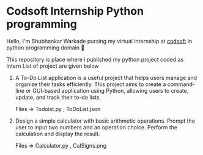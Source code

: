 # Codsoft Internship Python programming

Hello, I'm Shubhankar Warkade pursing my virtual internship at [codsoft](https://www.linkedin.com/company/codsoft/) in python programming domain 🐍

This repository is place where i published my python project coded as Intern List of project are given below

1. A To-Do List application is a useful project that helps users manage and organize their tasks efficiently. This project aims to create a command-line or GUI-based application using Python, allowing users to create, update, and track their to-do lists

   Files => Todoist.py , ToDoList.json 
2. Design a simple calculator with basic arithmetic operations. Prompt the user to input two numbers and an operation choice. Perform the calculation and display the result.

   Files => Calculator.py , CalSigns.png
